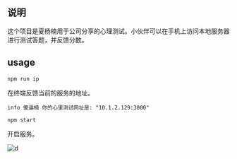 ## 说明

这个项目是夏杨楠用于公司分享的心理测试。小伙伴可以在手机上访问本地服务器进行测试答题，并反馈分数。

## usage

`npm run ip`

在终端反馈当前的服务的地址。

```
info 傻逼楠 你的心里测试网址是: "10.1.2.129:3000"
```

`npm start`

开启服务。

![d](http://7xpcne.com1.z0.glb.clouddn.com/12121.png)